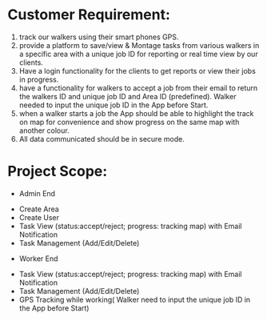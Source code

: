 # Customer Requirement:

1. track our walkers using their smart phones GPS.
2. provide a platform to save/view & Montage tasks from various walkers in a specific area with a unique job ID for reporting or real time view by our clients.
3. Have a login functionality for the clients to get reports or view their jobs in progress.
4. have a functionality for walkers to accept a job from their email to return the walkers ID and unique job ID and Area ID (predefined).
Walker needed to input the unique job ID in the App before Start.
5. when a walker starts a job the App should be able to highlight the track on map for convenience and show progress on the same map with another colour.
6. All data communicated should be in secure mode.


# Project Scope:

- Admin End

* Create Area
* Create User
* Task View (status:accept/reject; progress: tracking map) with Email Notification
* Task Management (Add/Edit/Delete)


- Worker End

* Task View (status:accept/reject; progress: tracking map) with Email Notification
* Task Management (Add/Edit/Delete)
* GPS Tracking while working( Walker need to input the unique job ID in the App before Start)

